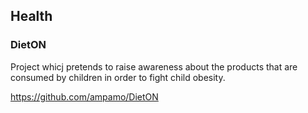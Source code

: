 ## Health

### DietON 
Project whicj pretends to raise awareness about the products that are consumed by children in order
to fight child obesity.

https://github.com/ampamo/DietON
